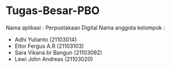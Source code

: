 # Tugas-Besar-PBO
Nama aplikasi : Perpustakaan Digital
Nama anggota kelompok :
- Adhi Yulianto (21103014)
- Eltor Fergus A.R (21103103)
- Sara Vikana br Bangun (21103092)
- Lewi John Andreas (21103020)
